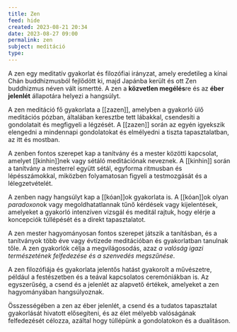 ```yaml
---
title: Zen
feed: hide
created: 2023-08-21 20:34
date: 2023-08-27 09:00
permalink: zen
subject: meditáció
type: 
---
```


A zen egy meditatív gyakorlat és filozófiai irányzat, amely eredetileg a kínai Chán buddhizmusból fejlődött ki, majd Japánba került és ott Zen buddhizmus néven vált ismertté. A zen a **közvetlen megélés**re és az **éber jelenlét** állapotára helyezi a hangsúlyt.

A zen meditáció fő gyakorlata a [[zazen]], amelyben a gyakorló ülő meditációs pózban, általában keresztbe tett lábakkal, csendesíti a gondolatait és megfigyeli a légzését. A [[zazen]] során az egyén igyekszik elengedni a mindennapi gondolatokat és elmélyedni a tiszta tapasztalatban, az itt és mostban.

A zenben fontos szerepet kap a tanítvány és a mester közötti kapcsolat, amelyet [[kinhin]]nek vagy sétáló meditációnak neveznek. A [[kinhin]] során a tanítvány a mesterrel együtt sétál, egyforma ritmusban és lépésszámokkal, miközben folyamatosan figyeli a testmozgását és a lélegzetvételét.

A zenben nagy hangsúlyt kap a [[kóan]]ok gyakorlata is. A [[kóan]]ok olyan *paradoxon*ok vagy megoldhatatlannak tűnő kérdések vagy kijelentések, amelyeket a gyakorló intenzíven vizsgál és meditál rajtuk, hogy elérje a koncepciók túllépését és a direkt tapasztalatot.

A zen mester hagyományosan fontos szerepet játszik a tanításban, és a tanítványok több éve vagy évtizede meditációban és gyakorlatban tanulnak tőle. A zen gyakorlók célja a megvilágosodás, azaz *a valóság igazi természetének felfedezése és a szenvedés megszűnése*.

A zen filozófiája és gyakorlata jelentős hatást gyakorolt a művészetre, például a festészetben és a teával kapcsolatos ceremóniákban is. Az egyszerűség, a csend és a jelenlét az alapvető értékek, amelyeket a zen hagyományában hangsúlyoznak.

Összességében a zen az éber jelenlét, a csend és a tudatos tapasztalat gyakorlását hivatott elősegíteni, és az élet mélyebb valóságának felfedezését célozza, azáltal hogy túllépünk a gondolatokon és a dualitáson.
